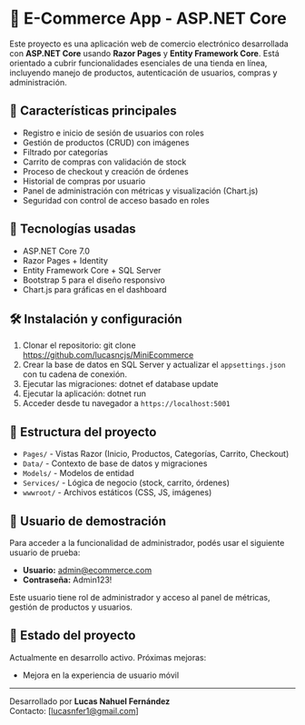 # 🛒 E-Commerce App - ASP.NET Core

Este proyecto es una aplicación web de comercio electrónico desarrollada con **ASP.NET Core** usando **Razor Pages** y **Entity Framework Core**. Está orientado a cubrir funcionalidades esenciales de una tienda en línea, incluyendo manejo de productos, autenticación de usuarios, compras y administración.

## 🚀 Características principales

- Registro e inicio de sesión de usuarios con roles
- Gestión de productos (CRUD) con imágenes
- Filtrado por categorías
- Carrito de compras con validación de stock
- Proceso de checkout y creación de órdenes
- Historial de compras por usuario
- Panel de administración con métricas y visualización (Chart.js)
- Seguridad con control de acceso basado en roles

## 🧱 Tecnologías usadas

- ASP.NET Core 7.0
- Razor Pages + Identity
- Entity Framework Core + SQL Server
- Bootstrap 5 para el diseño responsivo
- Chart.js para gráficas en el dashboard

## 🛠️ Instalación y configuración

1. Clonar el repositorio:
git clone https://github.com/lucasncjs/MiniEcommerce
3. Crear la base de datos en SQL Server y actualizar el `appsettings.json` con tu cadena de conexión.
4. Ejecutar las migraciones:
dotnet ef database update
5. Ejecutar la aplicación:
dotnet run
6. Acceder desde tu navegador a `https://localhost:5001`

## 📁 Estructura del proyecto

- `Pages/` - Vistas Razor (Inicio, Productos, Categorías, Carrito, Checkout)
- `Data/` - Contexto de base de datos y migraciones
- `Models/` - Modelos de entidad
- `Services/` - Lógica de negocio (stock, carrito, órdenes)
- `wwwroot/` - Archivos estáticos (CSS, JS, imágenes)

## 👤 Usuario de demostración

Para acceder a la funcionalidad de administrador, podés usar el siguiente usuario de prueba:

- **Usuario:** admin@ecommerce.com  
- **Contraseña:** Admin123!

Este usuario tiene rol de administrador y acceso al panel de métricas, gestión de productos y usuarios.


## 📝 Estado del proyecto

Actualmente en desarrollo activo. Próximas mejoras:
- Mejora en la experiencia de usuario móvil

---

Desarrollado por **Lucas Nahuel Fernández**  
Contacto: [lucasnfer1@gmail.com]
